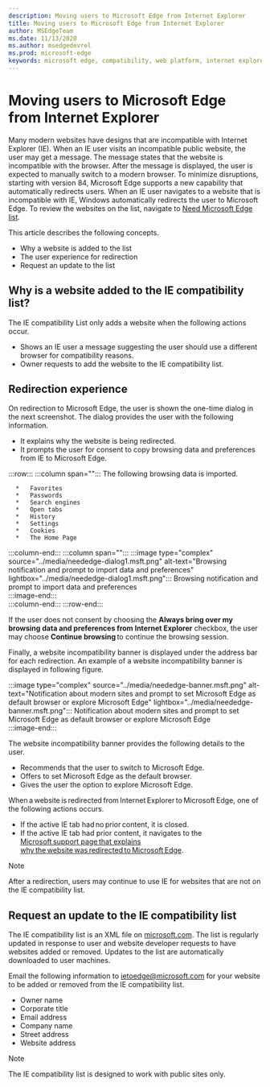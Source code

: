 ```yaml
---
description: Moving users to Microsoft Edge from Internet Explorer 
title: Moving users to Microsoft Edge from Internet Explorer
author: MSEdgeTeam
ms.date: 11/13/2020
ms.author: msedgedevrel
ms.prod: microsoft-edge
keywords: microsoft edge, compatibility, web platform, internet explorer
---
```

# Moving users to Microsoft Edge from Internet Explorer  

Many modern websites have designs that are incompatible with Internet Explorer \(IE\).  When an IE user visits an incompatible public website, the user may get a message.  The message states that the website is incompatible with the browser.  After the message is displayed, the user is expected to manually switch to a modern browser.  To minimize disruptions, starting with version 84, Microsoft Edge supports a new capability that automatically redirects users.  When an IE user navigates to a website that is incompatible with IE, Windows automatically redirects the user to Microsoft Edge.  To review the websites on the list, navigate to [Need Microsoft Edge list][MicrosoftEdgeNeededgeV1].

This article describes the following concepts.  

*   Why a website is added to the list  
*   The user experience for redirection  
*   Request an update to the list  
    
## Why is a website added to the IE compatibility list?  

The IE compatibility List only adds a website when the following actions occur.  

*   Shows an IE user a message suggesting the user should use a different browser for compatibility reasons.  
*   Owner requests to add the website to the IE compatibility list.  

## Redirection experience

On redirection to Microsoft Edge, the user is shown the one-time dialog in the next screenshot.  The dialog provides the user with the following information.  

*   It explains why the website is being redirected.  
*   It prompts the user for consent to copy browsing data and preferences from IE to Microsoft Edge.  

:::row:::
   :::column span="":::
      The following browsing data is imported.  
      
      *   Favorites  
      *   Passwords  
      *   Search engines  
      *   Open tabs  
      *   History  
      *   Settings  
      *   Cookies  
      *   The Home Page  
   :::column-end:::
   :::column span="":::
      :::image type="complex" source="../media/neededge-dialog1.msft.png" alt-text="Browsing notification and prompt to import data and preferences" lightbox="../media/neededge-dialog1.msft.png":::
         Browsing notification and prompt to import data and preferences  
      :::image-end:::  
   :::column-end:::
:::row-end:::

If the user does not consent by choosing the **Always bring over my browsing data and preferences from Internet Explorer** checkbox, the user may choose **Continue browsing** to continue the browsing session.  

Finally, a website incompatibility banner is displayed under the address bar for each redirection.  An example of a website incompatibility banner is displayed in following figure.

:::image type="complex" source="../media/neededge-banner.msft.png" alt-text="Notification about modern sites and prompt to set Microsoft Edge as default browser or explore Microsoft Edge" lightbox="../media/neededge-banner.msft.png":::
   Notification about modern sites and prompt to set Microsoft Edge as default browser or explore Microsoft Edge  
:::image-end:::

The website incompatibility banner provides the following details to the user.  

*   Recommends that the user to switch to Microsoft Edge.  
*   Offers to set Microsoft Edge as the default browser.  
*   Gives the user the option to explore Microsoft Edge.    
    
When a website is redirected from Internet Explorer to Microsoft Edge, one of the following actions occurs.

*   If the active IE tab had no prior content, it is closed.  
*   If the active IE tab had prior content, it navigates to the [Microsoft support page that explains why the website was redirected to Microsoft Edge][MicrosoftSupportOfficeTheWebsiteYouWereTryingToReachDoesntWorkWithInternetExplorer].  

> [!NOTE]
> After a redirection, users may continue to use IE for websites that are not on the IE compatibility list.  

## Request an update to the IE compatibility list  

The IE compatibility list is an XML file on [microsoft.com][MicrosoftOfficialHome].  The list is regularly updated in response to user and website developer requests to have websites added or removed.  Updates to the list are automatically downloaded to user machines.  

Email the following information to [ietoedge@microsoft.com][MailtoMicrosoftIetoedge] for your website to be added or removed from the IE compatibility list.    

*   Owner name  
*   Corporate title  
*   Email address  
*   Company name  
*   Street address  
*   Website address  
    
> [!NOTE]
> The IE compatibility list is designed to work with public sites only.  

<!-- links -->  

[MailtoMicrosoftIetoedge]: mailto:ietoedge@microsoft.com "Send an email to ietoedge@microsoft.com"  

[MicrosoftOfficialHome]: https://www.microsoft.com "Microsoft Official Home"  

[MicrosoftEdgeNeededgeV1]:  https://edge.microsoft.com/neededge/v1 "Need Microsoft Edge list v1 xml | Microsoft Edge"  

[MicrosoftSupportOfficeTheWebsiteYouWereTryingToReachDoesntWorkWithInternetExplorer]: https://support.microsoft.com/office/the-website-you-were-trying-to-reach-doesn-t-work-with-internet-explorer-8f5fc675-cd47-414c-9535-12821ddfc554?ui=en-US&rs=en-US&ad=US "The website you were trying to reach doesn't work with Internet Explorer | Microsoft Office Support"  
